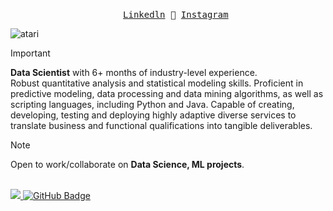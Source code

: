 <p align="center">
  <samp>
    <a href="https://www.linkedin.com/in/now-tiger/">Linkedln</a>
    <a> 🚀 </a>
    <a href="https://www.instagram.com/1.swapnil/">Instagram</a>
  </samp> 
</p>

![atari](https://user-images.githubusercontent.com/70382532/138322189-2db8df52-9dcb-40a0-88a8-c365466bd33d.gif)


> [!IMPORTANT]  
> __Data Scientist__ with 6+ months of industry-level experience.<br>
> Robust quantitative analysis and statistical modeling skills. Proficient in predictive modeling, data processing and data mining algorithms, as well as scripting languages, including Python and Java.
> Capable of creating, developing, testing and deploying highly adaptive diverse services to translate business and functional qualifications into tangible deliverables.

> [!NOTE]
> Open to work/collaborate on __Data Science, ML projects__.

<br>

<a href="https://github.com/Meghna-DAS/github-profile-views-counter">
    <img src="https://komarev.com/ghpvc/?username=Now-Tiger">
</a>
<a href="https://github.com/Now-Tiger?tab=followers">
    <img src="https://img.shields.io/github/followers/Now-Tiger?label=Followers&style=social" alt="GitHub Badge">
</a>
